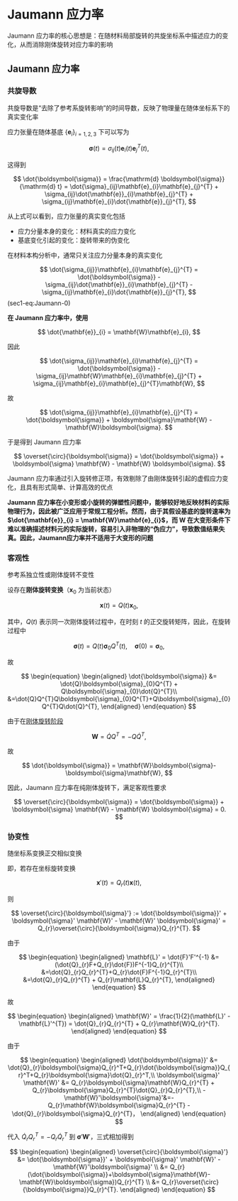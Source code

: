 # Jaumann 应力率

<span class="gray-text">
Jaumann 应力率的核心思想是：在随材料局部旋转的共旋坐标系中描述应力的变化，从而消除刚体旋转对应力率的影响
</span>

## Jaumann 应力率

### 共旋导数

共旋导数是“去除了参考系旋转影响”的时间导数，反映了物理量在随体坐标系下的真实变化率

应力张量在随体基底 $\{\mathbf{e}_{i}\}_{i=1,2,3}$ 下可以写为

$$
\boldsymbol{\sigma}(t)= \sigma_{ij}(t)\mathbf{e}_{i}(t)\mathbf{e}_{j}^{T}(t),
$$

这得到

$$
\dot{\boldsymbol{\sigma}} = \frac{\mathrm{d} \boldsymbol{\sigma}}{\mathrm{d} t}  = \dot{\sigma}_{ij}\mathbf{e}_{i}\mathbf{e}_{j}^{T} + \sigma_{ij}\dot{\mathbf{e}}_{i}\mathbf{e}_{j}^{T} + \sigma_{ij}\mathbf{e}_{i}\dot{\mathbf{e}}_{j}^{T},
$$

从上式可以看到，应力张量的真实变化包括

- 应力分量本身的变化：材料真实的应力变化
- 基底变化引起的变化：旋转带来的伪变化

在材料本构分析中，通常只关注应力分量本身的真实变化

$$
\dot{\sigma_{ij}}\mathbf{e}_{i}\mathbf{e}_{j}^{T} = \dot{\boldsymbol{\sigma}} - \sigma_{ij}\dot{\mathbf{e}}_{i}\mathbf{e}_{j}^{T} - \sigma_{ij}\mathbf{e}_{i}\dot{\mathbf{e}}_{j}^{T},
$$ (sec1-eq:Jaumann-0)

**在 Jaumann 应力率中，使用**

$$
\dot{\mathbf{e}}_{i} = \mathbf{W}\mathbf{e}_{i},
$$

因此

$$
\dot{\sigma_{ij}}\mathbf{e}_{i}\mathbf{e}_{j}^{T} = \dot{\boldsymbol{\sigma}} - \sigma_{ij}\mathbf{W}\mathbf{e}_{i}\mathbf{e}_{j}^{T} + \sigma_{ij}\mathbf{e}_{i}\mathbf{e}_{j}^{T}\mathbf{W},
$$

故

$$
\dot{\sigma_{ij}}\mathbf{e}_{i}\mathbf{e}_{j}^{T} = \dot{\boldsymbol{\sigma}} + \boldsymbol{\sigma}\mathbf{W} - \mathbf{W}\boldsymbol{\sigma}.
$$

于是得到 Jaumann 应力率

$$
\overset{\circ}{\boldsymbol{\sigma}} = \dot{\boldsymbol{\sigma}} + \boldsymbol{\sigma} \mathbf{W} - \mathbf{W} \boldsymbol{\sigma}.
$$

Jaumann 应力率通过引入旋转修正项，有效剔除了由刚体旋转引起的虚假应力变化，且具有形式简单、计算高效的优点

**Jaumann 应力率在小变形或小旋转的弹塑性问题中，能够较好地反映材料的实际物理行为，因此被广泛应用于常规工程分析。然而，由于其假设基底的旋转速率为 $\dot{\mathbf{e}}_{i} = \mathbf{W}\mathbf{e}_{i}$，而 $\mathbf{W}$ 在大变形条件下难以准确描述材料元的实际旋转，容易引入非物理的“伪应力”，导致数值结果失真。因此，Jaumann应力率并不适用于大变形的问题**

### 客观性

<span class="gray-text">
参考系独立性或刚体旋转不变性
</span>

设存在**刚体旋转变换**（$\mathbf{x}_{0}$ 为当前状态）

$$
\mathbf{x}(t) = Q(t)\mathbf{x}_{0},
$$

其中，$Q(t)$ 表示同一次刚体旋转过程中，在时刻 $t$ 的正交旋转矩阵，因此，在旋转过程中

$$
\boldsymbol{\sigma}(t) = Q(t)\boldsymbol{\sigma}_{0}Q^{T}(t),\quad
\boldsymbol{\sigma}(0) = \boldsymbol{\sigma}_{0},
$$

故

$$
\begin{equation}
\begin{aligned}
\dot{\boldsymbol{\sigma}} &= \dot{Q}\boldsymbol{\sigma}_{0}Q^{T} + Q\boldsymbol{\sigma}_{0}\dot{Q}^{T}\\
&=\dot{Q}Q^{T}Q\boldsymbol{\sigma}_{0}Q^{T}+Q\boldsymbol{\sigma}_{0}Q^{T}Q\dot{Q}^{T},
\end{aligned}
\end{equation}
$$

由于在[刚体旋转阶段](../chap3/sec1-velocity-gradient.md)

$$
\mathbf{W} = \dot{Q}Q^{T} = -Q\dot{Q}^{T},
$$

故

$$
\dot{\boldsymbol{\sigma}} = \mathbf{W}\boldsymbol{\sigma}-\boldsymbol{\sigma}\mathbf{W},
$$

因此，Jaumann 应力率在纯刚体旋转下，满足客观性要求

$$
\overset{\circ}{\boldsymbol{\sigma}} = \dot{\boldsymbol{\sigma}} + \boldsymbol{\sigma} \mathbf{W} - \mathbf{W} \boldsymbol{\sigma} = 0.
$$

### 协变性

<span class="gray-text">
随坐标系变换正交相似变换
</span>

即，若存在坐标旋转变换

$$
\mathbf{x}'(t) = Q_{r}(t)\mathbf{x}(t),
$$

则

$$
\overset{\circ}{\boldsymbol{\sigma}'} := \dot{\boldsymbol{\sigma}}' + \boldsymbol{\sigma}' \mathbf{W}' - \mathbf{W}' \boldsymbol{\sigma}' = Q_{r}\overset{\circ}{\boldsymbol{\sigma}}Q_{r}^{T}.
$$

由于

$$
\begin{equation}
\begin{aligned}
\mathbf{L}' = \dot{F}'F'^{-1} &= (\dot{Q}_{r}F+Q_{r}\dot{F})F^{-1}Q_{r}^{T}\\
&=\dot{Q}_{r}Q_{r}^{T}+Q_{r}\dot{F}F^{-1}Q_{r}^{T}\\
&=\dot{Q}_{r}Q_{r}^{T} + Q_{r}\mathbf{L}Q_{r}^{T},
\end{aligned}
\end{equation}
$$

故

$$
\begin{equation}
\begin{aligned}
\mathbf{W}' = \frac{1}{2}(\mathbf{L}' - \mathbf{L}'^{T}) = \dot{Q}_{r}Q_{r}^{T} + Q_{r}\mathbf{W}Q_{r}^{T}.
\end{aligned}
\end{equation}
$$

由于

$$
\begin{equation}
\begin{aligned}
\dot{\boldsymbol{\sigma}}' &= \dot{Q}_{r}\boldsymbol{\sigma}Q_{r}^T+Q_{r}\dot{\boldsymbol{\sigma}}Q_{r}^T+Q_{r}\boldsymbol{\sigma}\dot{Q}_{r}^T,\\
\boldsymbol{\sigma}' \mathbf{W}' &= Q_{r}\boldsymbol{\sigma}\mathbf{W}Q_{r}^{T} + Q_{r}\boldsymbol{\sigma}Q_{r}^{T}\dot{Q}_{r}Q_{r}^{T},\\
-\mathbf{W}'\boldsymbol{\sigma}'&=-Q_{r}\mathbf{W}\boldsymbol{\sigma}Q_{r}^{T} - \dot{Q}_{r}\boldsymbol{\sigma}Q_{r}^{T}，
\end{aligned}
\end{equation}
$$

代入 $\dot{Q}_{r}Q_{r}^{T} = -Q_{r}\dot{Q}_{r}^{T}$ 到 $\boldsymbol{\sigma}' \mathbf{W}'$，三式相加得到

$$
\begin{equation}
\begin{aligned}
\overset{\circ}{\boldsymbol{\sigma}'} &= \dot{\boldsymbol{\sigma}}' + \boldsymbol{\sigma}' \mathbf{W}' -\mathbf{W}'\boldsymbol{\sigma}' \\
&= Q_{r}(\dot{\boldsymbol{\sigma}}+\boldsymbol{\sigma}\mathbf{W}-\mathbf{W}\boldsymbol{\sigma})Q_{r}^{T} \\
&= Q_{r}\overset{\circ}{\boldsymbol{\sigma}}Q_{r}^{T}.
\end{aligned}
\end{equation}
$$

